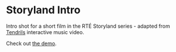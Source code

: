 # Storyland Intro

Intro shot for a short film in the RTÉ Storyland series - adapted from [Tendrils](https://keeffeoghan.github.io/work/tendrils) interactive music video.

Check out [the demo](https://keeffeoghan.github.io/storyland-intro/).
